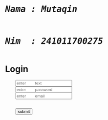 <head>
    <meta charset="UTF-8">
    <meta http http-equiv="X-UA Compatible" content="IF-edge">
    <meta name="viewport" content="width-device-width, initial-scale=1.0">
    <title>Webstore Fashion</title>
    <link rel="shorcut icon" href="../UAS/keranjang.jpeg" type="image/x-icon">
    <link rel="stylesheet" href="tugas uas.css">
</head>
<body>
    <style>
        .container{
            display:flex;
            justify-content: center;
            align-items: center;
            height:100%;
            width:200vh;
            font-size: 50%;
            font-style: italic;
        }
    </style>
    <pre><h1><i>Nama : Mutaqin</i></h1></pre>
    <pre><h1><i>Nim  : 241011700275</i></h1></pre>
    <form class="form" id="loginform" onsubmit="loginform">
        <h1><b>Login</b></h1>
        <pre>
    <input type="text" name="Nama" class="box" placeholder="enter
        text" id="name">
    <input type="password" name="password" class="box" placeholder="enter
        password" id="password">
    <input type="email" name="email" class="box" placeholder="enter
        email" id="email">
        </pre>
        <pre>
    <tr><td><input type="button" value="submit" id="submit" rowspan="2" rel="link" href="../UAS/tampilan halaman2.html" type="link/url"></td></tr>
    </pre>
    </form>
    <script>
        document.getElementById('submit').addEventListener('click', function(event) {
            event.preventDefault();
            window.location.href = 'Index2.html.html'; 
        });
    </script>
   
</body>
</html>
